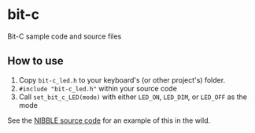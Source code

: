 # bit-c
Bit-C sample code and source files

## How to use
1. Copy `bit-c_led.h` to your keyboard's (or other project's) folder.
1. `#include "bit-c_led.h"` within your source code
1. Call `set_bit_c_LED(mode)` with either `LED_ON`, `LED_DIM`, or `LED_OFF` as the mode

See the [NIBBLE source code](https://github.com/nullbitsco/nibble/blob/1483a2d3ab07d43cb727021bd785563dd7b24d3e/nibble_kb.c#L76)  for an example of this in the wild.
